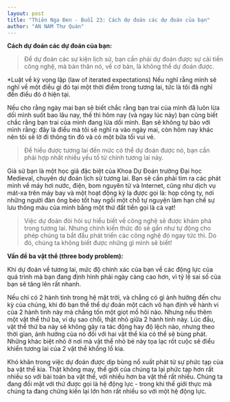 ```yaml
---
layout: post
title: "Thiên Nga Đen - Buổi 23: Cách dự đoán các dự đoán của bạn"
author: "AN NAM Thư Quán"
---
```


**Cách dự đoán các dự đoán của bạn:**

> Để dự đoán các sự kiện lịch sử, bạn cần phải dự đoán được sự cải tiến công nghệ, mà bản thân nó, về cơ bản, là không thể dự đoán được.

*Luật về kỳ vọng lặp (law of iterated expectations) Nếu nghĩ rằng mình sẽ nghĩ về một điều gì đó tại một thời điểm trong tương lai, tức là tôi đã nghĩ đến điều đó ở hiện tại.

Nếu cho rằng ngày mai bạn sẽ biết chắc rằng bạn trai của mình đã luôn lừa dối mình suốt bao lâu nay, thế thì hôm nay (và ngay lúc này) bạn cũng biết chắc rằng bạn trai của mình đang lừa dối mình. Bạn sẽ không tự bảo với mình rằng: đây là điều mà tôi sẽ nghĩ ra vào ngày mai, còn hôm nay khác nên tôi sẽ lờ đi thông tin đó và có một bữa tối vui vẻ.

> Để hiểu được tương lai đến mức có thể dự đoán được nó, bạn cần phải hợp nhất nhiều yếu tố từ chính tương lai này.

Giả sử bạn là một học giả đặc biệt của Khoa Dự Đoán trường Đại học Medieval, chuyên dự đoán lịch sử tương lai. Bạn sẽ cần phải tìm ra các phát minh về máy hơi nước, điện, bom nguyên tử và Internet, cũng như dịch vụ mát-xa trên máy bay và một hoạt động kỳ lạ được gọi là: họp công ty, nơi những người đàn ông béo tốt hay ngồi một chỗ tự nguyện làm hạn chế sự lưu thông máu của mình bằng một thứ đắt tiền gọi là cà vạt!

> Việc dự đoán đòi hỏi sự hiểu biết về công nghệ sẽ được khám phá trong tương lai. Nhưng chính kiến thức đó sẽ gần như tự động cho phép chúng ta bắt đầu phát triển các công nghệ đó ngay tức thì. Do đó, chúng ta không biết được những gì mình sẽ biết!

**Vấn đề ba vật thể (three body problem):**

Khi dự đoán về tương lai, mức độ chính xác của bạn về các động lực của quá trình mà bạn đang định hình phải ngày càng cao hơn, vì tỷ lệ sai số của bạn sẽ tăng lên rất nhanh.

Nếu chỉ có 2 hành tinh trong hệ mặt trời, và chẳng có gì ảnh hưởng đến chu kỳ của chúng, khi đó bạn thể thể dự đoán một cách vô hạn định về hành vi của 2 hành tinh này mà chẳng tốn một giọt mồ hôi nào. Nhưng nếu thêm một vật thể thứ ba, ví dụ sao chổi, thật nhỏ giữa 2 hành tinh này. Lúc đầu, vật thể thứ ba này sẽ không gây ra tác động hay độ lệch nào, nhưng theo thời gian, ảnh hưởng của nó đối với hai vật thể kia có thể sẽ bùng phát. Những khác biệt nhỏ ở nơi mà vật thể nhỏ bé này tọa lạc rốt cuộc sẽ điểu khiển tương lai của 2 vật thể khổng lồ kia.

Khó khăn trong việc dự đoán được dịp bùng nổ xuất phát từ sự phức tạp của ba vật thể kia. Thật không may, thế giới của chúng ta lại phức tạp hơn rất nhiều so với bài toán ba vật thể, với nhiều hơn ba vật thể rất nhiều. Chúng ta đang đối mặt với thứ được gọi là hệ động lực - trong khi thế giới thực mà chúng ta đang chứng kiến lại lớn hơn rất nhiều so với một hệ động lực.

